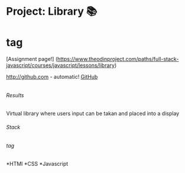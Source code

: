 # Project: Library :books: <h1> tag

[Assignment page!] (https://www.theodinproject.com/paths/full-stack-javascript/courses/javascript/lessons/library)

 http://github.com - automatic!
[GitHub](http://github.com)
  
###### <h6> Results

Virtual library where users input can be takan and placed into a display

###### Stack <h6> tag

*HTMl
*CSS
\*Javascript
